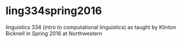 # ling334spring2016
linguistics 334 (intro to computational linguistics) as taught by Klinton Bicknell in Spring 2016 at Northwestern
